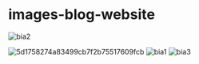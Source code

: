 # images-blog-website
![bia2](https://github.com/tovanhieu/images-blog-website/assets/26000753/4095f7d7-bcf9-4891-98ab-ca2738bec24f)

![5d1758274a83499cb7f2b75517609fcb](https://github.com/tovanhieu/images-blog-website/assets/26000753/334f3737-8da5-4b93-a352-8ebe3e94f928)
![bia1](https://github.com/tovanhieu/images-blog-website/assets/26000753/bcaa2e9a-0239-487a-b066-a87da7e8d5ef)
![bia3](https://github.com/tovanhieu/images-blog-website/assets/26000753/7554ca01-8cf5-4b19-9180-b6b90d6bdce5)
